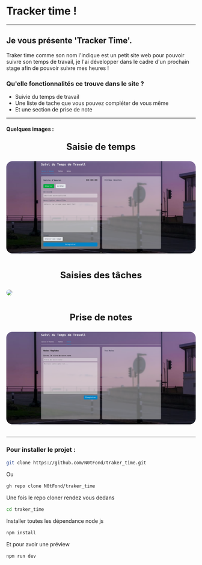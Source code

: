 # Tracker time !

---

## Je vous présente 'Tracker Time'.

Traker time comme son nom l'indique est un petit site web pour pouvoir suivre son temps de travail, je l'ai développer dans le cadre d'un prochain stage afin de pouvoir suivre mes heures !

### Qu'elle fonctionnalités ce trouve dans le site ?

- Suivie du temps de travail
- Une liste de tache que vous pouvez compléter de vous même
- Et une section de prise de note

---

#### Quelques images :

<p style="display: flex; justify-content: center; font-size: 24px; font-weight: bold;"> Saisie de temps </p>
<img src='/src/assets/img/README/Saisie_Heure.png' style="margin-bottom: 1rem; border-radius: 1rem;">

<p style="display: flex; justify-content: center; font-size: 24px; font-weight: bold;"> Saisies des tâches </p>
<img src='/src/assets/img/README/Tâches.png' style="margin-bottom: 1rem; border-radius: 1rem;"/>

<p style="display: flex; justify-content: center; font-size: 24px; font-weight: bold;"> Prise de notes </p>
<img src='/src/assets/img/README/Prise_notes.png' style="margin-bottom: 1rem; border-radius: 1rem;"/>

---

### Pour installer le projet :

```bash
git clone https://github.com/N0tFond/traker_time.git
```

Ou

```bash
gh repo clone N0tFond/traker_time
```

Une fois le repo cloner rendez vous dedans

```bash
cd traker_time
```

Installer toutes les dépendance node js

```bash
npm install
```

Et pour avoir une préview

```bash
npm run dev
```
